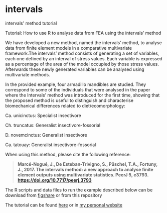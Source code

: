 # intervals
intervals' method tutorial

Tutorial: How to use R to analyse data from FEA using the intervals’ method

We have developed a new method, named the intervals’ method, to analyse data from finite element models in a comparative multivariate framework.The intervals’ method consists of generating a set of variables, each one defined by an interval of stress values. Each variable is expressed as a percentage of the area of the model occupied by those stress values. Afterwards these newly generated variables can be analysed using multivariate methods.

In the provided example, four armadillo mandibles are studied. They correspond to some of the individuals that were analysed in the paper where the Intervals’ method was introduced for the first time, showing that the proposed method is useful to distinguish and characterise biomechanical differences related to diet/ecomorphology:

Ca. unicinctus: Specialist insectivore

Ch. truncatus: Generalist insectivore-fossorial

D. novemcinctus: Generalist insectivore

Ca. tatouay: Generalist insectivore-fossorial

When using this method, please cite the following reference: 
> **Marcé-Nogué, J., De Esteban-Trivigno, S., Püschel, T.A., Fortuny, J., 2017. The intervals method: a new approach to analyse finite element outputs using multivariate statistics. PeerJ 5, e3793. https://doi.org/10.7717/peerj.3793**

The R scripts and data files to run the example described below can be download from [figshare](https://figshare.com/articles/intervals-method-files_rar/12025866) or from this repository

The tutorial can be found [here](https://github.com/ThomasPueschel/intervals/blob/master/tutorial_intervals.md) or in [my personal website](https://www.thomaspuschel.com/post/tutorial_intervals/) 
